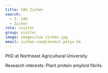 ```yaml
---
title: CAO Zichen
search:
  - Z. CAO
  - Zichen
role: visitor
group: visitor
image: images/Cao zichen.jpg
email: zichen.cao@connect.polyu.hk
---
```

PhD at Northeast Agricultural University

Research interests: Plant protein amyloid fibrils.
